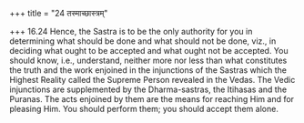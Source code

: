 +++
title = "24 तस्माच्छास्त्रम्"

+++
16.24 Hence, the Sastra is to be the only authority for you in
determining what should be done and what should not be done, viz., in
deciding what ought to be accepted and what ought not be accepted. You
should know, i.e., understand, neither more nor less than what
constitutes the truth and the work enjoined in the injunctions of the
Sastras which the Highest Reality called the Supreme Person revealed in
the Vedas. The Vedic injunctions are supplemented by the Dharma-sastras,
the Itihasas and the Puranas. The acts enjoined by them are the means
for reaching Him and for pleasing Him. You should perform them; you
should accept them alone.
